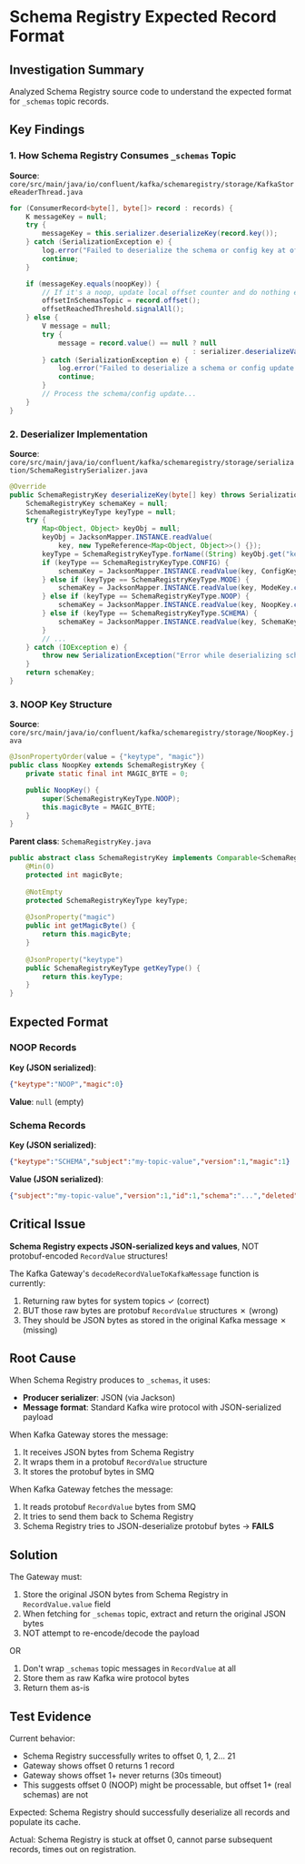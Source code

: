# Schema Registry Expected Record Format

## Investigation Summary

Analyzed Schema Registry source code to understand the expected format for `_schemas` topic records.

## Key Findings

### 1. How Schema Registry Consumes `_schemas` Topic

**Source**: `core/src/main/java/io/confluent/kafka/schemaregistry/storage/KafkaStoreReaderThread.java`

```java
for (ConsumerRecord<byte[], byte[]> record : records) {
    K messageKey = null;
    try {
        messageKey = this.serializer.deserializeKey(record.key());
    } catch (SerializationException e) {
        log.error("Failed to deserialize the schema or config key at offset " + record.offset(), e);
        continue;
    }

    if (messageKey.equals(noopKey)) {
        // If it's a noop, update local offset counter and do nothing else
        offsetInSchemasTopic = record.offset();
        offsetReachedThreshold.signalAll();
    } else {
        V message = null;
        try {
            message = record.value() == null ? null
                                             : serializer.deserializeValue(messageKey, record.value());
        } catch (SerializationException e) {
            log.error("Failed to deserialize a schema or config update at offset " + record.offset(), e);
            continue;
        }
        // Process the schema/config update...
    }
}
```

### 2. Deserializer Implementation

**Source**: `core/src/main/java/io/confluent/kafka/schemaregistry/storage/serialization/SchemaRegistrySerializer.java`

```java
@Override
public SchemaRegistryKey deserializeKey(byte[] key) throws SerializationException {
    SchemaRegistryKey schemaKey = null;
    SchemaRegistryKeyType keyType = null;
    try {
        Map<Object, Object> keyObj = null;
        keyObj = JacksonMapper.INSTANCE.readValue(
            key, new TypeReference<Map<Object, Object>>() {});
        keyType = SchemaRegistryKeyType.forName((String) keyObj.get("keytype"));
        if (keyType == SchemaRegistryKeyType.CONFIG) {
            schemaKey = JacksonMapper.INSTANCE.readValue(key, ConfigKey.class);
        } else if (keyType == SchemaRegistryKeyType.MODE) {
            schemaKey = JacksonMapper.INSTANCE.readValue(key, ModeKey.class);
        } else if (keyType == SchemaRegistryKeyType.NOOP) {
            schemaKey = JacksonMapper.INSTANCE.readValue(key, NoopKey.class);
        } else if (keyType == SchemaRegistryKeyType.SCHEMA) {
            schemaKey = JacksonMapper.INSTANCE.readValue(key, SchemaKey.class);
        }
        // ...
    } catch (IOException e) {
        throw new SerializationException("Error while deserializing schema key", e);
    }
    return schemaKey;
}
```

### 3. NOOP Key Structure

**Source**: `core/src/main/java/io/confluent/kafka/schemaregistry/storage/NoopKey.java`

```java
@JsonPropertyOrder(value = {"keytype", "magic"})
public class NoopKey extends SchemaRegistryKey {
    private static final int MAGIC_BYTE = 0;

    public NoopKey() {
        super(SchemaRegistryKeyType.NOOP);
        this.magicByte = MAGIC_BYTE;
    }
}
```

**Parent class**: `SchemaRegistryKey.java`

```java
public abstract class SchemaRegistryKey implements Comparable<SchemaRegistryKey> {
    @Min(0)
    protected int magicByte;
    
    @NotEmpty
    protected SchemaRegistryKeyType keyType;
    
    @JsonProperty("magic")
    public int getMagicByte() {
        return this.magicByte;
    }
    
    @JsonProperty("keytype")
    public SchemaRegistryKeyType getKeyType() {
        return this.keyType;
    }
}
```

## Expected Format

### NOOP Records

**Key (JSON serialized)**:
```json
{"keytype":"NOOP","magic":0}
```

**Value**: `null` (empty)

### Schema Records

**Key (JSON serialized)**:
```json
{"keytype":"SCHEMA","subject":"my-topic-value","version":1,"magic":1}
```

**Value (JSON serialized)**:
```json
{"subject":"my-topic-value","version":1,"id":1,"schema":"...","deleted":false}
```

## Critical Issue

**Schema Registry expects JSON-serialized keys and values**, NOT protobuf-encoded `RecordValue` structures!

The Kafka Gateway's `decodeRecordValueToKafkaMessage` function is currently:
1. Returning raw bytes for system topics ✓ (correct)
2. BUT those raw bytes are protobuf `RecordValue` structures ✗ (wrong)
3. They should be JSON bytes as stored in the original Kafka message ✗ (missing)

## Root Cause

When Schema Registry produces to `_schemas`, it uses:
- **Producer serializer**: JSON (via Jackson)
- **Message format**: Standard Kafka wire protocol with JSON-serialized payload

When Kafka Gateway stores the message:
1. It receives JSON bytes from Schema Registry
2. It wraps them in a protobuf `RecordValue` structure
3. It stores the protobuf bytes in SMQ

When Kafka Gateway fetches the message:
1. It reads protobuf `RecordValue` bytes from SMQ
2. It tries to send them back to Schema Registry
3. Schema Registry tries to JSON-deserialize protobuf bytes → **FAILS**

## Solution

The Gateway must:
1. Store the original JSON bytes from Schema Registry in `RecordValue.value` field
2. When fetching for `_schemas` topic, extract and return the original JSON bytes
3. NOT attempt to re-encode/decode the payload

OR

1. Don't wrap `_schemas` topic messages in `RecordValue` at all
2. Store them as raw Kafka wire protocol bytes
3. Return them as-is

## Test Evidence

Current behavior:
- Schema Registry successfully writes to offset 0, 1, 2... 21
- Gateway shows offset 0 returns 1 record
- Gateway shows offset 1+ never returns (30s timeout)
- This suggests offset 0 (NOOP) might be processable, but offset 1+ (real schemas) are not

Expected: Schema Registry should successfully deserialize all records and populate its cache.

Actual: Schema Registry is stuck at offset 0, cannot parse subsequent records, times out on registration.
